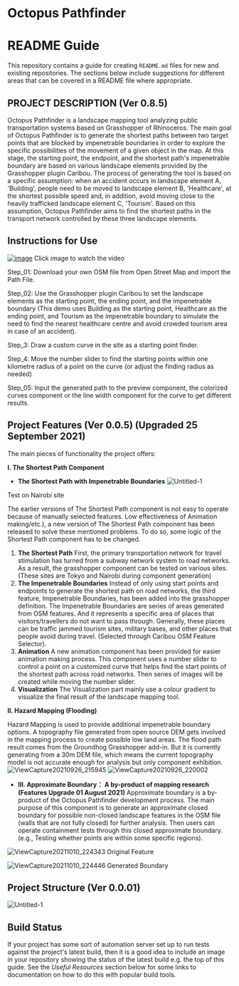 # Octopus Pathfinder 



# README Guide

This repository contains a guide for creating `README.md` files for new and existing repositories. The sections below include suggestions for different areas that can be covered in a README file where appropriate.

## PROJECT DESCRIPTION (Ver 0.8.5)
Octopus Pathfinder is a landscape mapping tool analyzing public transportation systems based on Grasshopper of Rhinoceros. The main goal of Octopus Pathfinder is to generate the shortest paths between two target points that are blocked by impenetrable boundaries in order to explore the specific possibilities of the movement of a given object in the map. At this stage, the starting point, the endpoint, and the shortest path's impenetrable boundary are based on various landscape elements provided by the Grasshopper plugin Caribou. The process of generating the tool is based on a specific assumption: when an accident occurs in landscape element A, 'Building', people need to be moved to landscape element B, 'Healthcare', at the shortest possible speed and, in addition, avoid moving close to the heavily trafficked landscape element C, 'Tourism'. Based on this assumption, Octopus Pathfinder aims to find the shortest paths in the transport network controlled by these three landscape elements.


## Instructions for Use

[![image](https://user-images.githubusercontent.com/88956151/136678810-0e0946c2-7c3d-4bab-bbae-ab53c50ce66a.png)](https://youtu.be/JItMxwUybDs)
Click image to watch the video


Step_01: Download your own OSM file from Open Street Map and import the Path File.

Step_02: Use the Grasshopper plugin Caribou to set the landscape elements as the starting point, the ending point, and the impenetrable boundary (This demo uses Building as the starting point, Healthcare as the ending point, and Tourism as the impenetrable boundary to simulate the need to find the nearest healthcare centre and avoid  crowded tourism area in case of an accident).

Step_3: Draw a custom curve in the site as a starting point finder.

Step_4: Move the number slider to find the starting points within one kilometre radius of a point on the curve (or adjust the finding radius as needed)

Step_05: Input the generated path to the preview component, the colorized curves component or the line width component for the curve to get different results.

## Project Features (Ver 0.0.5) (Upgraded 25 September 2021)
The main pieces of functionality the project offers:

****I. The Shortest Path Component****

* **The Shortest Path with Impenetrable Boundaries** 
![Untitled-1](https://user-images.githubusercontent.com/88956151/136695545-66e3e24a-3b5e-4176-aec9-82c750e599a0.gif)

Test on Nairobi site


The earlier versions of The Shortest Path component is not easy to operate because of manually selected features. Low effectiveness of Animation making/etc.), a new version of The Shortest Path component has been released to solve these mentioned problems. To do so, some logic of the Shortest Path component has to be changed.

1. **The Shortest Path** First, the primary transportation network for travel stimulation has turned from a subway network system to road networks. As a result, the grasshopper component can be tested on various sites. (These sites are Tokyo and Nairobi during component generation)
2. **The Impenetrable Boundaries** Instead of only using start points and endpoints to generate the shortest path on road networks, the third feature, Impenetrable Boundaries, has been added into the grasshopper definition. The Impenetrable Boundaries are series of areas generated from OSM features. And it represents a specific area of places that visitors/travellers do not want to pass through. Generally, these places can be traffic jammed tourism sites, military bases, and other places that people avoid during travel. (Selected through Caribou OSM Feature Selector).
3. **Animation** A new animation component has been provided for easier animation making process. This component uses a number slider to control a point on a customized curve that helps find the start points of the shortest path across road networks. Then series of images will be created while moving the number slider.
4. **Visualization** The Visualization part mainly use a colour gradient to visualize the final result of the landscape mapping tool. 



 **II. Hazard Mapping (Flooding)**
 
Hazard Mapping is used to provide additional impenetrable boundary options. A topography file generated from open source DEM gets involved in the mapping process to create possible low land areas. The flood path result comes from the Groundhog Grasshopper add-in. But it is currently generating from a 30m DEM file, which means the current topography model is not accurate enough for analysis but only component exhibition. 
![ViewCapture20210926_215945](https://user-images.githubusercontent.com/88956151/134808462-0c0aeef7-d4b4-435d-924e-a8b7e4c6427a.jpg)
![ViewCapture20210926_220002](https://user-images.githubusercontent.com/88956151/134808470-70d26991-4875-49aa-8aae-628d2e858d2d.jpg)



* **III. Approximate Boundary： A by-product of mapping research (Features Upgrade 01 August 2021)**
Approximate boundary is a by-product of the Octopus Pathfinder development process. The main purpose of this component is to generate an approximate closed boundary for possible non-closed landscape features in the OSM file (walls that are not fully closed) for further analysis. Then users can operate containment tests through this closed approximate boundary. (e.g., Testing whether points are within some specific regions).

![ViewCapture20211010_224343](https://user-images.githubusercontent.com/88956151/136694844-885c6944-a508-40c0-b25e-9f5452523ed7.jpg)
Original Feature

![ViewCapture20211010_224446](https://user-images.githubusercontent.com/88956151/136694848-9e875203-f4be-4820-9606-ddb7225b5149.jpg)
Generated Boundary



## Project Structure (Ver 0.0.01)

![Untitled-1](https://user-images.githubusercontent.com/88956151/134809513-3cfe97ab-c756-4fda-a2c3-e92ad8ac7fd9.jpg)


## Build Status
If your project has some sort of automation server set up to run tests against the project's latest build, then it is a good idea to include an image in your repository showing the status of the latest build e.g. the top of this guide. See the *Useful Resources* section below for some links to documentation on how to do this with popular build tools.
